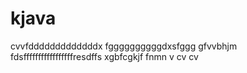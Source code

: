 # kjava
cvvfdddddddddddddx
fggggggggggdxsfggg
gfvvbhjm
fdsfffffffffffffffffresdffs
xgbfcgkjf
fnmn
v cv
cv
